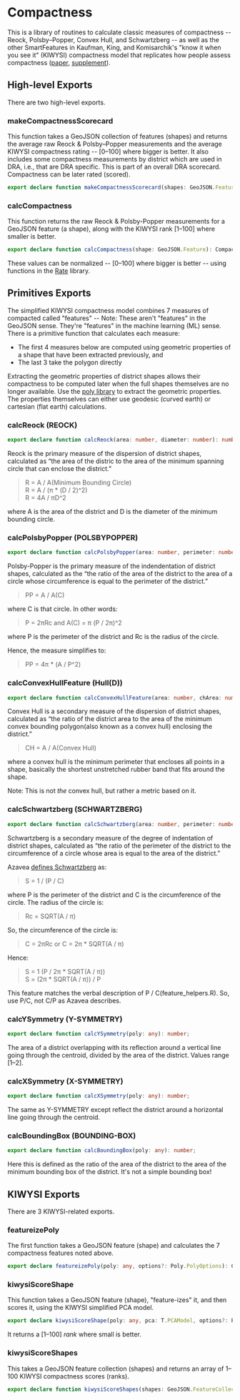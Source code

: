 # Compactness

This is a library of routines to calculate classic measures of compactness -- Reock,
Polsby–Popper, Convex Hull, and Schwartzberg -- as well as the other SmartFeatures
in Kaufman, King, and Komisarchik's "know it when you see it" (KIWYSI) compactness
model that replicates how people assess compactness
([paper](https://gking.harvard.edu/files/gking/files/compact.pdf),
[supplement](https://gking.harvard.edu/files/gking/files/compact_supplement.pdf)).

## High-level Exports

There are two high-level exports.

### makeCompactnessScorecard

This function takes a GeoJSON collection of features (shapes) and returns the average raw Reock & Polsby–Popper measurements and the average KIWYSI compactness rating -- [0–100] where bigger is better. 
It also includes some compactness measurements by district which are used in DRA, i.e., that are DRA specific.
This is part of an overall DRA scorecard.
Compactness can be later rated (scored).

``` TypeScript
export declare function makeCompactnessScorecard(shapes: GeoJSON.FeatureCollection, bLog: boolean = false): CompactnessScorecard;
```

### calcCompactness

This function returns the raw Reock & Polsby-Popper measurements for a GeoJSON feature (a shape), 
along with the KIWYSI rank [1–100] where smaller is better.

``` TypeScript
export declare function calcCompactness(shape: GeoJSON.Feature): Compactness;
```
These values can be normalized -- [0–100] where bigger is better -- using functions in the [Rate](./rate.md) library.

## Primitives Exports

The simplified KIWYSI compactness model combines 7 measures of compacted called "features" --
Note: These aren't "features" in the GeoJSON sense. They're "features" in the machine learning (ML) sense. 
There is a primitive function that calculates each measure:

* The first 4 measures below are computed using geometric properties of a shape that have been extracted previously, and
* The last 3 take the polygon directly

Extracting the geometric properties of district shapes allows their compactness
to be computed later when the full shapes themselves are no longer available.
Use the [poly library](https://www.npmjs.com/package/@dra2020/baseclient) to extract the geometric properties.
The properties themselves can either use geodesic (curved earth) or cartesian (flat earth) calculations.

### calcReock (REOCK)

``` TypeScript
export declare function calcReock(area: number, diameter: number): number;
```

Reock is the primary measure of the dispersion of district
shapes, calculated as “the area of the distric to the area of the minimum spanning
circle that can enclose the district.”

> R = A / A(Minimum Bounding Circle)  
> R = A / (π * (D / 2)^2)  
> R = 4A / πD^2

where A is the area of the district and D is the diameter of the minimum bounding circle.

### calcPolsbyPopper (POLSBYPOPPER)

``` TypeScript
export declare function calcPolsbyPopper(area: number, perimeter: number): number;
```

Polsby-Popper is the primary measure of the indendentation
of district shapes, calculated as the “the ratio of the area of the district to
the area of a circle whose circumference is equal to the perimeter of the district.”

> PP = A / A(C)

where C is that circle. In other words:

> P = 2πRc and A(C) = π (P / 2π)^2

where P is the perimeter of the district and Rc is the radius of the circle.

Hence, the measure simplifies to:

> PP = 4π * (A / P^2)

### calcConvexHullFeature (Hull(D))

``` TypeScript
export declare function calcConvexHullFeature(area: number, chArea: number): number;
```

Convex Hull is a secondary measure of the dispersion of
district shapes, calculated as “the ratio of the district area to the area of
the minimum convex bounding polygon(also known as a convex hull) enclosing the
district.”

> CH = A / A(Convex Hull)

where a convex hull is the minimum perimeter that encloses all points in a shape, basically the shortest
unstretched rubber band that fits around the shape.

Note: This is not *the* convex hull, but rather a metric based on it.

### calcSchwartzberg (SCHWARTZBERG)

``` TypeScript
export declare function calcSchwartzberg(area: number, perimeter: number): number;
```

Schwartzberg is a secondary measure of the degree of
indentation of district shapes, calculated as “the ratio of the perimeter of the
district to the circumference of a circle whose area is equal to the area of the
district.”

Azavea [defines Schwartzberg](https://www.azavea.com/blog/2016/07/11/measuring-district-compactness-postgis/) as:

> S = 1 / (P / C)

where P is the perimeter of the district and C is the circumference of the circle. The radius of the circle is:

> Rc = SQRT(A / π)

So, the circumference of the circle is:

> C = 2πRc or C = 2π * SQRT(A / π)

Hence:

> S = 1 (P / 2π \* SQRT(A / π))  
> S = (2π \* SQRT(A / π)) / P

This feature matches the verbal description of P / C(feature_helpers.R).
So, use P/C, not C/P as Azavea describes.

### calcYSymmetry (Y-SYMMETRY)

``` TypeScript
export declare function calcYSymmetry(poly: any): number;
```

The area of a district overlapping with its
reflection around a vertical line going through the centroid, divided by
the area of the district. Values range [1–2].

### calcXSymmetry (X-SYMMETRY)

``` TypeScript
export declare function calcXSymmetry(poly: any): number;
```

The same as Y-SYMMETRY except reflect the district
around a horizontal line going through the centroid.

### calcBoundingBox (BOUNDING-BOX)

``` TypeScript
export declare function calcBoundingBox(poly: any): number;
```

Here this is defined as the ratio of the area of the
district to the area of the minimum bounding box of the district. It's not a
simple bounding box!

## KIWYSI Exports

There are 3 KIWYSI-related exports.

### featureizePoly

The first function takes a GeoJSON feature (shape) and calculates the 7 compactness features noted above.

``` TypeScript
export declare featureizePoly(poly: any, options?: Poly.PolyOptions): CompactnessFeatures;
```

### kiwysiScoreShape

This function takes a GeoJSON feature (shape), "feature-izes" it, and then scores it, 
using the KIWYSI simplified PCA model.

``` TypeScript
export declare kiwysiScoreShape(poly: any, pca: T.PCAModel, options?: Poly.PolyOptions): number;
```

It returns a [1–100] *rank* where small is better.

### kiwysiScoreShapes

This takes a GeoJSON feature collection (shapes) and returns an array of 1–100 KIWYSI compactness scores (ranks).

``` TypeScript
export declare function kiwysiScoreShapes(shapes: GeoJSON.FeatureCollection, pca: T.PCAModel, options?: Poly.PolyOptions): number[];
```


